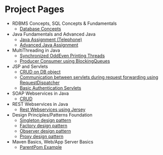 # [](#header-1)Project Pages

- RDBMS Concepts, SQL Concepts & Fundamentals
  - [Database Concepts](https://yogeshwarreddy.github.io/database_concepts/)
- Java Fundamentals and Advanced Java
  - [Java Assignment (Telephone)](https://yogeshwarreddy.github.io/Telephone/)
  - [Advanced Java Assignment](#)
- MultiThreading in Java
  - [Synchronized OddEven Printing Threads](#)
  - [Producer Consumer using BlockingQueues](https://yogeshwarreddy.github.io/ProducerConsumer/)
- JSP and Servlets
  - [CRUD on DB object](#)
  - [Communication between servlets during request forwarding using RequestDispatcher](#)
  - [Basic Authentication Servlets](#)
- SOAP Webservices in Java
  - [CRUD](#) 
- REST Webservices in Java
  - [Rest Webservices using Jersey](#)
- Design Principles/Patterns Foundation
  - [Singleton design pattern](https://yogeshwarreddy.github.io/SingletonPatternExample/)
  - [Factory design pattern](https://yogeshwarreddy.github.io/FactoryPatternExample/)
  - [Observer design pattern](https://yogeshwarreddy.github.io/ObserverListenerPatternExample/)
  - [Proxy design pattern](#)
- Maven Basics, Web/App Server Basics
  - [ParentPom Example](https://yogeshwarreddy.github.io/ParentPom/)
  
